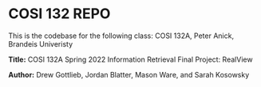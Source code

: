 # COSI 132 REPO
This is the codebase for the following class:
COSI 132A, Peter Anick, Brandeis Univeristy


**Title:** COSI 132A Spring 2022 Information Retrieval Final Project: RealView

**Author:** Drew Gottlieb, Jordan Blatter, Mason Ware, and Sarah Kosowsky
